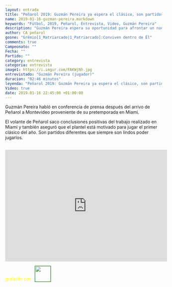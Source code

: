 ```yaml
---
layout: entrada
title: "Peñarol 2019: Guzmán Pereira ya espera el clásico, son partidos diferentes"
name: 2019-01-16-guzman-pereira.markdown
keywords: "Fútbol, 2019, Peñarol, Entrevista, Video, Guzmán Pereira"
description: "Guzmán Pereira espera su oportunidad para afrontar un nuevo clásico con Peñarol son partidos diferentes que son lindos de jugarlos aseguró el volante aurinegro en conferencia de prensa, el clásico es la semana que viene, el primero de órden amistoso"
author: CA peñarol
gosne: "Grêmio[1_Matriarcado|1_Patriarcado]:Conviven dentro de Êl"
comments: true
Campeonato: ""
Fecha: ""
Partido: ""
category: entrevista
categoria: entrevista
image1: https://i.imgur.com/FAKWjNh.jpg
entrevistado: "Guzmán Pereira (jugador)"
duracion: "02:46 minutos"
leyenda: "Peñarol 2019: Guzmán Pereira ya espera el clásico, son partidos diferentes"
Video: true
date: 2019-01-16 22:45:00 +01:00:00
---
```


Guzmán Pereira habló en conferencia de prensa después del arrivo de Peñarol a Montevideo proveniente de su pretemporada en Miami.

El volante de Peñarol saco conclusiones positivas del trabajo realizado en Miami y también aseguró que el plantel está motivado para jugar el primer clásico del año. Son partidos diferentes que siempre son lindos poder jugarlos.

<br>

<iframe width="521" height="360" src="https://www.youtube.com/embed/3f768uZmZdM" frameborder="0" allow="accelerometer; autoplay; encrypted-media; gyroscope; picture-in-picture" allowfullscreen></iframe>

<span style="color:yellow;margin-top:0px;">grabado con</span> <a href="http://ffmpeg.org"><img src="{{ site.url }}/images/ffmpeg.png" width="50px" style="border:1px solid green;vertical-align: sub;margin-left:7px;"></a>
